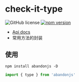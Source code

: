 # check-it-type

![GitHub license](https://img.shields.io/badge/license-MIT-blue.svg) [![npm version](https://img.shields.io/npm/v/check-it-type.svg?style=flat)](https://www.npmjs.com/package/check-it-type)

- [Api docs](https://guanruihua.github.io/OpenSource/abandonjs/index.html#/)
- 常用方法的封装

## 使用

```shell
npm install abandonjs -D
```

```js
import { type } from 'abandonjs'
```
